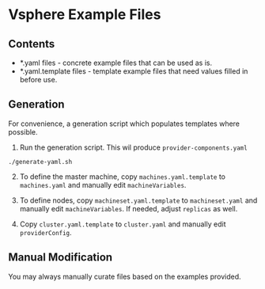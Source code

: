 # Vsphere Example Files
## Contents
* *.yaml files - concrete example files that can be used as is.
* *.yaml.template files - template example files that need values filled in before use.

## Generation
For convenience, a generation script which populates templates where possible.

1. Run the generation script. This wil produce ```provider-components.yaml```
```
./generate-yaml.sh
```
2. To define the master machine, copy `machines.yaml.template` to `machines.yaml` and
manually edit `machineVariables`.

3. To define nodes, copy `machineset.yaml.template` to `machineset.yaml` and
manually edit `machineVariables`. If needed, adjust `replicas` as well.

4. Copy `cluster.yaml.template` to `cluster.yaml` and
manually edit `providerConfig`.

## Manual Modification
You may always manually curate files based on the examples provided.

